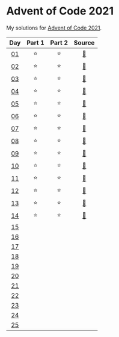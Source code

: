 # Advent of Code 2021

My solutions for [Advent of Code 2021](https://adventofcode.com/2021/). 


| Day | Part 1 | Part 2 | Source |
|:---:|:------:|:------:|:------:|
| [01](https://adventofcode.com/2021/day/1) | :star: | :star: | [:page_facing_up:](https://github.com/hmludwig/aoc2021/blob/main/src/day01.py)
| [02](https://adventofcode.com/2021/day/2) | :star: | :star: | [:page_facing_up:](https://github.com/hmludwig/aoc2021/blob/main/src/day02.py)
| [03](https://adventofcode.com/2021/day/3) | :star: | :star: | [:page_facing_up:](https://github.com/hmludwig/aoc2021/blob/main/src/day03.py)
| [04](https://adventofcode.com/2021/day/4) | :star: | :star: | [:page_facing_up:](https://github.com/hmludwig/aoc2021/blob/main/src/day04.py)
| [05](https://adventofcode.com/2021/day/5) | :star: | :star: | [:page_facing_up:](https://github.com/hmludwig/aoc2021/blob/main/src/day05.py)
| [06](https://adventofcode.com/2021/day/6) | :star: | :star: | [:page_facing_up:](https://github.com/hmludwig/aoc2021/blob/main/src/day06.py)
| [07](https://adventofcode.com/2021/day/7) | :star: | :star: | [:page_facing_up:](https://github.com/hmludwig/aoc2021/blob/main/src/day07.py)
| [08](https://adventofcode.com/2021/day/8) | :star: | :star: | [:page_facing_up:](https://github.com/hmludwig/aoc2021/blob/main/src/day08.py)
| [09](https://adventofcode.com/2021/day/9) | :star: | :star: | [:page_facing_up:](https://github.com/hmludwig/aoc2021/blob/main/src/day09.py)
| [10](https://adventofcode.com/2021/day/10) | :star: | :star: | [:page_facing_up:](https://github.com/hmludwig/aoc2021/blob/main/src/day10.py)
| [11](https://adventofcode.com/2021/day/11) | :star: | :star: | [:page_facing_up:](https://github.com/hmludwig/aoc2021/blob/main/src/day11.py)
| [12](https://adventofcode.com/2021/day/12) | :star: | :star: | [:page_facing_up:](https://github.com/hmludwig/aoc2021/blob/main/src/day12.py)
| [13](https://adventofcode.com/2021/day/13) | :star: | :star: | [:page_facing_up:](https://github.com/hmludwig/aoc2021/blob/main/src/day13.py)
| [14](https://adventofcode.com/2021/day/14) | :star: | :star: | [:page_facing_up:](https://github.com/hmludwig/aoc2021/blob/main/src/day14.py)
| [15](https://adventofcode.com/2021/day/15) |  |  | 
| [16](https://adventofcode.com/2021/day/16) |  |  | 
| [17](https://adventofcode.com/2021/day/17) |  |  | 
| [18](https://adventofcode.com/2021/day/18) |  |  | 
| [19](https://adventofcode.com/2021/day/19) |  |  | 
| [20](https://adventofcode.com/2021/day/20) |  |  | 
| [21](https://adventofcode.com/2021/day/21) |  |  | 
| [22](https://adventofcode.com/2021/day/22) |  |  | 
| [23](https://adventofcode.com/2021/day/23) |  |  | 
| [24](https://adventofcode.com/2021/day/24) |  |  | 
| [25](https://adventofcode.com/2021/day/25) |  |  | 

